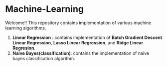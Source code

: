 # Machine-Learning
Welcome!! 
This repository contains implementation of various machine learning algorithms.

1. **Linear Regression** : contains implementation of **Batch Gradient Descent Linear Regression**, **Lasso Linear Regression**, and **Ridge Linear Regresion**.
2. **Naive Bayes(classification)**: contains the implementation of naive bayes classification algorithm.
